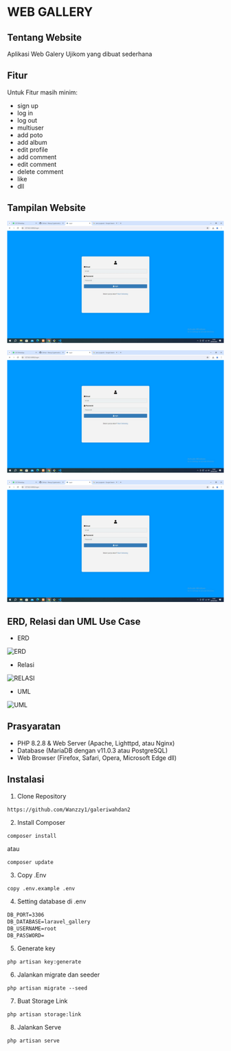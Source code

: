 # WEB GALLERY

## Tentang Website

Aplikasi Web Galery Ujikom yang dibuat sederhana

## Fitur

Untuk Fitur masih minim:
- sign up
- log in
- log out
- multiuser
- add poto
- add album
- edit profile
- add comment
- edit comment
- delete comment
- like
- dll

## Tampilan Website

![alt text](https://github.com/mayangmonika/mayang_gallery/blob/main/public/1.jpeg?raw=true)

![alt text](https://github.com/mayangmonika/mayang_gallery/blob/main/public/1.jpeg?raw=true)

![alt text](https://github.com/mayangmonika/mayang_gallery/blob/main/public/1.jpeg?raw=true)
## ERD, Relasi dan UML Use Case

- ERD

![ERD](https://github.com/Wanzzy1/galeriwahdan2/assets/126433722/6634f6ae-4e79-43d4-a4b3-44af1191048e)

- Relasi

![RELASI](https://github.com/Wanzzy1/galeriwahdan2/assets/126433722/71728000-c1e8-4da6-817e-d300652ad245)

- UML

![UML](https://github.com/Wanzzy1/galeriwahdan2/assets/126433722/1b77e8dd-933c-4ac0-9413-0306769dd84b)

## Prasyaratan

- PHP 8.2.8 & Web Server (Apache, Lighttpd, atau Nginx)
- Database (MariaDB dengan v11.0.3 atau PostgreSQL)
- Web Browser (Firefox, Safari, Opera, Microsoft Edge dll)

## Instalasi
1. Clone Repository
```
https://github.com/Wanzzy1/galeriwahdan2
```

2. Install Composer
```
composer install
```
atau
```
composer update
```

3. Copy .Env
```
copy .env.example .env
```

4. Setting database di .env
```
DB_PORT=3306
DB_DATABASE=laravel_gallery
DB_USERNAME=root
DB_PASSWORD=
```

5. Generate key
```
php artisan key:generate
```

6. Jalankan migrate dan seeder
```
php artisan migrate --seed
```

7. Buat Storage Link
```
php artisan storage:link
```

8. Jalankan Serve
```
php artisan serve
```

